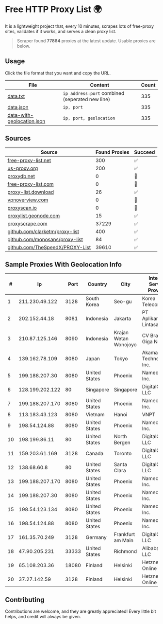 
# Free HTTP Proxy List 🌍

It is a lightweight project that, every 10 minutes, scrapes lots of free-proxy sites, validates if it works, and serves a clean proxy list.


> Scraper found **77864** proxies at the latest update. Usable proxies are below.

## Usage

Click the file format that you want and copy the URL.


|File|Content|Count|
|----|-------|-----|
|[data.txt](https://raw.githubusercontent.com/themiralay/Proxy-List-World/master/data.txt)|`ip_address:port` combined (seperated new line)|335|
|[data.json](https://raw.githubusercontent.com/themiralay/Proxy-List-World/master/data.json)|`ip, port`|335|
|[data-with-geolocation.json](https://raw.githubusercontent.com/themiralay/Proxy-List-World/master/data-with-geolocation.json)|`ip, port, geolocation`|335|

## Sources

|Source|Found Proxies|Succeed|
|------|-------------|-------|
|[free-proxy-list.net](https://free-proxy-list.net)|300|✅|
|[us-proxy.org](https://www.us-proxy.org)|200|✅|
|[proxydb.net](http://proxydb.net)|0|🚫|
|[free-proxy-list.com](https://free-proxy-list.com/?page=&port=&type%5B%5D=http&type%5B%5D=https&up_time=0&search=Search)|0|🚫|
|[proxy-list.download](https://www.proxy-list.download/HTTP)|26|✅|
|[vpnoverview.com](https://vpnoverview.com/privacy/anonymous-browsing/free-proxy-servers)|0|🚫|
|[proxyscan.io](https://www.proxyscan.io)|0|🚫|
|[proxylist.geonode.com](https://proxylist.geonode.com/api/proxy-list?limit=300&page=1&sort_by=lastChecked&sort_type=desc&protocols=http,https)|15|✅|
|[proxyscrape.com](https://api.proxyscrape.com/v2/?request=displayproxies&protocol=http&timeout=10000&country=all&ssl=all&anonymity=all)|37229|✅|
|[github.com/clarketm/proxy-list](https://raw.githubusercontent.com/clarketm/proxy-list/master/proxy-list-raw.txt)|400|✅|
|[github.com/monosans/proxy-list](https://raw.githubusercontent.com/monosans/proxy-list/main/proxies/http.txt)|84|✅|
|[github.com/TheSpeedX/PROXY-List](https://raw.githubusercontent.com/TheSpeedX/PROXY-List/master/http.txt)|39610|✅|


## Sample Proxies With Geolocation Info

|#|Ip|Port|Country|City|Internet Service Provider|
|-|--|----|-------|----|-------------------------|
|1|211.230.49.122|3128|South Korea|Seo-gu|Korea Telecom|
|2|202.152.44.18|8081|Indonesia|Jakarta|PT Aplikanusa Lintasarta|
|3|210.87.125.146|8090|Indonesia|Krajan Wetan Wonojoyo|CV Brawijaya Giga Network|
|4|139.162.78.109|8080|Japan|Tokyo|Akamai Technologies, Inc.|
|5|199.188.207.30|8080|United States|Phoenix|Namecheap, Inc.|
|6|128.199.202.122|80|Singapore|Singapore|DigitalOcean, LLC|
|7|199.188.207.170|8080|United States|Phoenix|Namecheap, Inc.|
|8|113.183.43.123|8080|Vietnam|Hanoi|VNPT|
|9|198.54.124.88|8080|United States|Phoenix|Namecheap, Inc.|
|10|198.199.86.11|80|United States|North Bergen|DigitalOcean, LLC|
|11|159.203.61.169|3128|Canada|Toronto|DigitalOcean, LLC|
|12|138.68.60.8|80|United States|Santa Clara|DigitalOcean, LLC|
|13|199.188.207.170|8080|United States|Phoenix|Namecheap, Inc.|
|14|199.188.207.30|8080|United States|Phoenix|Namecheap, Inc.|
|15|198.54.123.134|8080|United States|Phoenix|Namecheap, Inc.|
|16|198.54.124.88|8080|United States|Phoenix|Namecheap, Inc.|
|17|161.35.70.249|3128|Germany|Frankfurt am Main|DigitalOcean, LLC|
|18|47.90.205.231|33333|United States|Richmond|Alibaba.com LLC|
|19|65.108.203.36|18080|Finland|Helsinki|Hetzner Online GmbH|
|20|37.27.142.59|3128|Finland|Helsinki|Hetzner Online GmbH|



## Contributing

Contributions are welcome, and they are greatly appreciated! Every
little bit helps, and credit will always be given.

